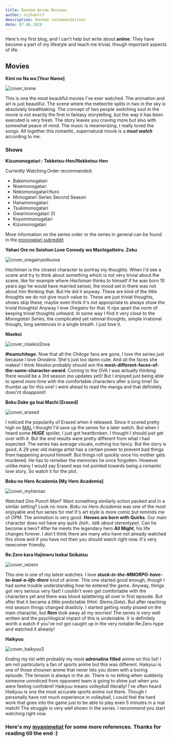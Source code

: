 ```yaml
---
title: Random Anime Reviews
author: nishantc7
description: Random recommendations
date: 07.06.2020
---
```


Here's my first blog, and I can't help but write about **anime**. They have become a part of my lifestyle and teach me trivial, though important aspects of life.

## Movies


**Kimi no Na wa [Your Name]**

![cover_knnw](https://i.imgur.com/sWbKISNr.jpg)

This is one the most beautiful movies I've ever watched. The animation and art is just beautiful. The scene where the meteorite splits in two in the sky is absolutely breathtaking. The concept of two people switching soul in the movie is not exactly the first in fantasy storytelling, but the way it has been executed is very fresh. The story leaves you craving more but also with somewhat peace of mind. The music is mesmerizing. I really loved the songs. All together this romantic, supernatural movie is a ***must watch*** according to me.

### Shows

**Kizumonogatari : Tekketsu-Hen/Nekketsu-Hen**


Currently Watching.Order recommended:  

+ Bakemonogatari
+ Nisemonogatari
+ Nekomonogatari:Kuro
+ Monogatari Series Second Season
+ Hanamonogatari
+ Tsukimonogatari
+ Owarimonogatari (I)
+ Koyomimonogatari
+ Kizumonogatari

More information on the series order or the series in general can be found in the [monogatari subreddit](https://www.reddit.com/r/araragi/comments/253p64/the_orders_to_monogatari_condensed_version)


**Yahari Ore no Seishun Love Comedy wa Machigatteiru. Zoku**

![cover_oregairuzokuova](https://media.giphy.com/media/ThndUIbw1Znbi/giphy.gif)

*Hachiman* is the closest character to portray my thoughts. When I'd see a scene and try to think about something which is not very trivial about the scene, like for example where *Hachiman* thinks to himself if he was born 10 years ago he would have married sensei, the mood set in there was not about him thinking that. But He did it anyway. These are kind of the little thoughts we do not give much value to. These are just trivial thoughts, shows skip these, maybe even think it's not appropriate to always show the trivial thoughts! Anyway I love *Oregairu* for that. It rips apart the norm of keeping trivial thoughts unheard. In some way I find it very close to the *Monogatari Series*, the complicated yet rational thoughts, simple irrational thougts, long sentences in a single breath. I just love it.

**Nisekoi**

![cover_nisekoi2ova](https://i.imgur.com/OQlCSQ7.png)

**#teamchitoge.** Now that all the *Chitoge* fans are gone, I love the series just because I love *Onodera*. She's just too damn cute. And all the faces she makes! I think *Nisekoi* probably should win the **most-different-faces-of-the-same-character-award**. Coming to the OVA I was actually thinking there would be a 3rd season (no updates yet)! But I enjoyed just being able to spend more time with the comfortable characters after a long time! So thumbs up for this one! I went ahead to read the manga and that definitely does'nt disappoint!

  
  
**Boku Dake ga Inai Machi [Erased]**

![cover_erased](https://i.imgur.com/h9dZ4SQ.jpg)

I noticed the popularity of Erased when it released. Since it scored pretty high on [MAL](https://myanimelist.net/anime/31043/Boku_dake_ga_Inai_Machi) I thought I'd save up the series for a later watch. But when I heard some ***HUGE*** spoiler, I just got heartbroken. I thought I should just get over with it. But the end results were pretty different from what I had expected. The series has average visuals, nothing too fancy. But the story is good. A 29 year old manga artist has a certain power to prevent bad things from happening around himself. But things roll quickly once his mother gets murdered. He has to remeber the memories he once forgotten. However unlike many I would say Erased was not pointed towards being a romantic love story. So watch it for the plot.


**Boku no Hero Academia [My Hero Academia]**

![cover_myheroac](https://i.imgur.com/ghOmGsw.jpg)

Watched *One Punch Man*? Want something similarly action packed and in a similar setting? Look no more. *Boku no Hero Academia* was one of the most enjoyable and fun series for me! It's art style is more comic but reminds me of *OPM*. The animation is very good. **Heroes are born with Quirks**. Our main character does not have any quirk *(heh.. talk about stereotype)*. Can he become a hero? After he meets the legendary hero **All Might**, his life changes forever. I don't think there are many who have not already watched this show and if you have not then you should watch right now. It's very newcomer friendly.


**Re:Zero kara Hajimeru Isekai Seikatsu**

![cover_rezero](https://i.imgur.com/QLXw4sB.png)

This one is one of my latest watches. I love ***stuck-in-the-MMORPG-have-to-lead-a-life-there*** kind of anime. This one started good enough, though I had some trouble understanding how he entered the game. Anyway, things got very serious very fast! I couldn't even get comfortable with the characters yet and there was blood splattering all over in first episode. But after that it became a little predictable (Hint: *Steins;Gate*). But after reaching mid season things changed drasticly. I started getting *really* pissed on the main character, but **Rem** took away all my worries! The series is very well written and the psychlogical impact of this is undeniable. It is definitely worth a watch if you've not got caught up in the very notable Re:Zero hype and watched it already! 


  
**Haikyuu**
  
![cover_haikyuu3](https://i.imgur.com/iTs0UDg.jpg)

Ending my list with probably my most **adrenaline filled** anime on this list! I am not particularly a fan of sports anime but this was different. Haikyuu is one of those shounen anime that never lets you down with a boring episode. The tension is always in the air. There is no telling when suddenly someone unnoticed from opponent team is going to shine just when you were feeling confident! Haikyuu means *volleyball* literally! I've often heard *Haikyuu* is one the most accurate sports anime out there. Though I personally have not much experience in volleyball, I could feel the hard work that goes into the game just to be able to play even 5 minutes in a real match! The struggle is very well shown in the series. I recommend you start watching right now.  

### Here's my [myanimelist](https://myanimelist.net/animelist/nishantc7?status=7&order=4&order2=0) for some more references. Thanks for reading till the end :)  



